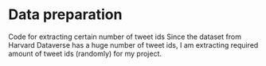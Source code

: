 # Data preparation

Code for extracting certain number of tweet ids
Since the dataset from Harvard Dataverse has a huge number of tweet ids, I am extracting required amount of tweet ids (randomly) for my project.
